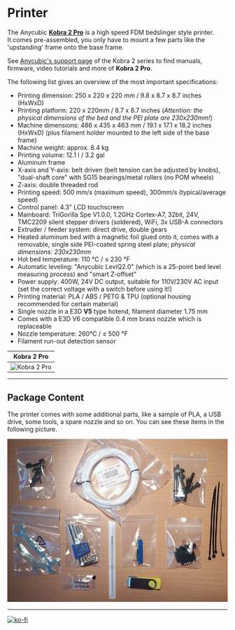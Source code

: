 <link rel=”manifest” href=”docs/manifest.webmanifest”>

# Printer
The Anycubic [**Kobra 2 Pro**](https://www.anycubic.com/products/kobra-2-pro) is a high speed FDM bedslinger style printer.  
It comes pre-assembled, you only have to mount a few parts like the 'upstanding' frame onto the base frame.  
  
See [Anycubic's support page](https://www.anycubic.com/pages/firmware-software) of the Kobra 2 series to find manuals, firmware, video tutorials and more of **Kobra 2 Pro**.    
  
The following list gives an overview of the most important specifications:    

- Printing dimension: 250 x 220 x 220 mm / 9.8 x 8.7 x 8.7 inches (HxWxD) 
- Printing platform: 220 x 220mm / 8.7 x 8.7 inches (*Attention: the physical dimensions of the bed and the PEI plate are 230x230mm!*) 
- Machine dimensions: 486 x 435 x 463 mm / 19.1 x 17.1 x 18.2 inches (HxWxD) (plus filament holder mounted to the left side of the base frame) 
- Machine weight: approx. 8.4 kg
- Printing volume: 12.1 l / 3.2 gal
- Aluminum frame  
- X-axis and Y-axis: belt driven (belt tension can be adjusted by knobs), "dual-shaft core" with SG15 bearings/metal rollers (no POM wheels)   
- Z-axis: double threaded rod  
- Printing speed: 500 mm/s (maximum speed), 300mm/s (typical/average speed)
- Control panel: 4.3" LCD touchscreen  
- Mainboard: TriGorilla Spe V1.0.0, 1.2GHz Cortex-A7, 32bit, 24V, TMC2209 silent stepper drivers (soldered), WiFi, 3x USB-A connectors 
- Extruder / feeder system: direct drive, double gears  
- Heated aluminum bed with a magnetic foil glued onto it, comes with a removable, single side PEI-coated spring steel plate; *physical dimensions: 230x230mm*  
- Hot bed temperature: 110 °C / ≤ 230 °F  
- Automatic leveling: "Anycubic LeviQ2.0" (which is a 25-point bed level measuring process) and "smart Z-offset" 
- Power supply: 400W, 24V DC output, suitable for 110V/230V AC input (set the correct voltage with a switch before using it!)
- Printing material: PLA / ABS / PETG & TPU (optional housing recommended for certain material)  
- Single nozzle in a E3D **V5** type hotend, filament diameter 1.75 mm  
- Comes with a E3D V6 compatible 0.4 mm brass nozzle which is replaceable  
- Nozzle temperature: 260°C / ≤ 500 °F   
- Filament run-out detection sensor  

  
| Kobra 2 Pro |  
|--------------|
| ![Kobra 2 Pro](assets/images/printer_K2Pro_web.jpg) |  


---

## Package Content

The printer comes with some additional parts, like a sample of PLA, a USB drive, some tools, a spare nozzle and so on. You can see these items in the following picture.  

![Additional parts](assets/images/printer_K2Pro_additional-parts_web.jpg)  



---

[![ko-fi](https://ko-fi.com/img/githubbutton_sm.svg)](https://ko-fi.com/U6U5NPB51)  
 
